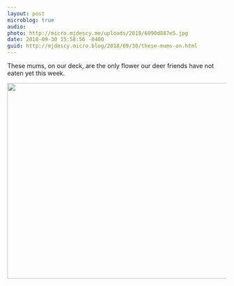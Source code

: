 ```yaml
---
layout: post
microblog: true
audio: 
photo: http://micro.mjdescy.me/uploads/2018/6090d887e5.jpg
date: 2018-09-30 15:58:56 -0400
guid: http://mjdescy.micro.blog/2018/09/30/these-mums-on.html
---
```

These mums, on our deck, are the only flower our deer friends have not eaten yet this week.

<img src="http://micro.mjdescy.me/uploads/2018/6090d887e5.jpg" width="600" height="450" />
